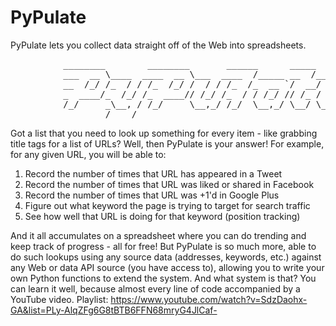 PyPulate
========

PyPulate lets you collect data straight off of the Web into spreadsheets.

<pre>          ________        ________       ______      _____           
          ___  __ \____  ____  __ \___  ____  /_____ __  /_____      
          __  /_/ /_  / / /_  /_/ /  / / /_  /_  __ `/  __/  _ \     
          _  ____/_  /_/ /_  ____// /_/ /_  / / /_/ // /_ /  __/     
          /_/     _\__, / /_/     \__,_/ /_/  \__,_/ \__/ \___/      
                  /____/                                            </pre> 


Got a list that you need to look up something for every item - like grabbing
title tags for a list of URLs? Well, then PyPulate is your answer! For example,
for any given URL, you will be able to:

  1. Record the number of times that URL has appeared in a Tweet
  2. Record the number of times that URL was liked or shared in Facebook
  3. Record the number of times that URL was +1'd in Google Plus
  4. Figure out what keyword the page is trying to target for search traffic
  5. See how well that URL is doing for that keyword (position tracking)

And it all accumulates on a spreadsheet where you can do trending and keep
track of progress - all for free! But PyPulate is so much more, able to do such
lookups using any source data (addresses, keywords, etc.) against any Web or
data API source (you have access to), allowing you to write your own Python
functions to extend the system. And what system is that? You can learn it well,
because almost every line of code accompanied by a YouTube video. Playlist:
https://www.youtube.com/watch?v=SdzDaohx-GA&list=PLy-AlqZFg6G8tBTB6FFN68mryG4JlCaf-

